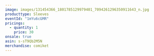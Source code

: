 ```yaml
---
image: images/131454366_1801785129979401_7094261296350911643_n.jpg
producttype: Sleeves
eventId: "1mYu6cGMR"
pricings:
  - quantity: 1
    price: 30
onsale: true
asin: s-sT9Qb2M5N
merchandise: comiket
---
```

